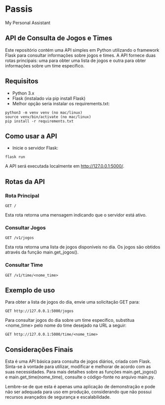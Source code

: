# Passis
My Personal Assistant

## API de Consulta de Jogos e Times
Este repositório contém uma API simples em Python utilizando o framework Flask para consultar informações sobre jogos e times. A API fornece duas rotas principais: uma para obter uma lista de jogos e outra para obter informações sobre um time específico.

## Requisitos
* Python 3.x
* Flask (instalado via pip install Flask)
* Melhor opção seria instalar os requirements.txt:
 ```
python3 -m venv venv (no mac/linux)
source venv/bin/activate (no mac/linux)
pip install -r requirements.txt
```

## Como usar a API
* Inicie o servidor Flask:
 ```
flask run
```
A API será executada localmente em http://127.0.0.1:5000/.

## Rotas da API
### Rota Principal
 ```
GET /
```
Esta rota retorna uma mensagem indicando que o servidor está ativo.

### Consultar Jogos
 ```
GET /v1/jogos
```
Esta rota retorna uma lista de jogos disponíveis no dia. Os jogos são obtidos através da função main.get_jogos().

### Consultar Time
 ```
GET /v1/time/<nome_time>
```

## Exemplo de uso
Para obter a lista de jogos do dia, envie uma solicitação GET para:
 ```
GET http://127.0.0.1:5000/jogos
```
Para consultar jogos do dia sobre um time específico, substitua <nome_time> pelo nome do time desejado na URL a seguir:
 ```
GET http://127.0.0.1:5000/time/<nome_time>
```


## Considerações Finais
Esta é uma API básica para consulta de jogos diários, criada com Flask. Sinta-se à vontade para utilizar, modificar e melhorar de acordo com as suas necessidades. Para mais detalhes sobre as funções main.get_jogos() e main.get_time(nome_time), consulte o código-fonte no arquivo main.py.

Lembre-se de que esta é apenas uma aplicação de demonstração e pode não ser adequada para uso em produção, considerando que não possui recursos avançados de segurança e escalabilidade.
